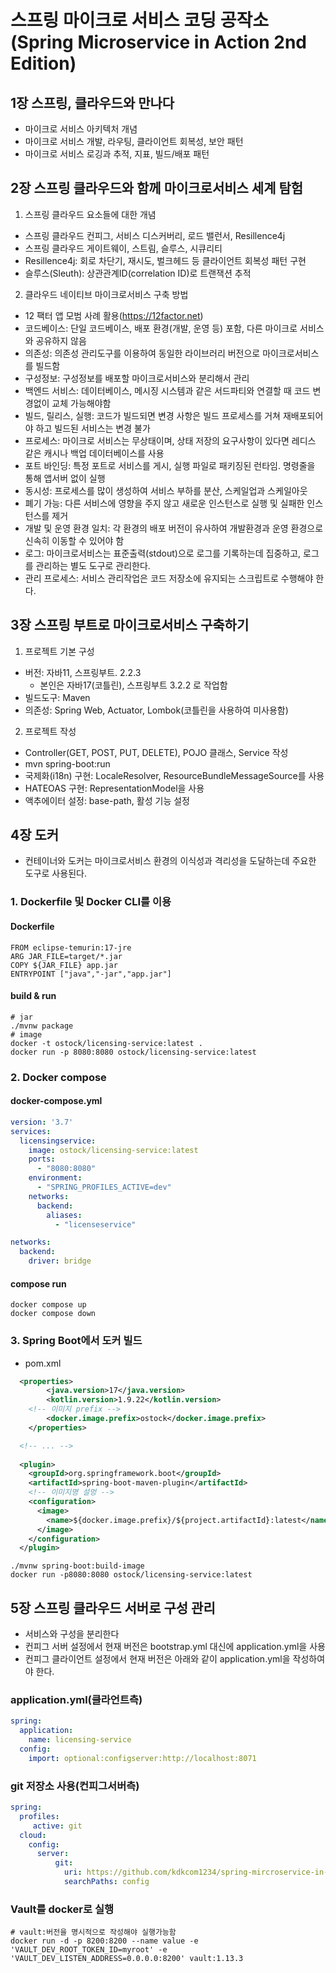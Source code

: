 # 스프링 마이크로 서비스 코딩 공작소(Spring Microservice in Action 2nd Edition)


## 1장 스프링, 클라우드와 만나다
- 마이크로 서비스 아키텍처 개념
- 마이크로 서비스 개발, 라우팅, 클라이언트 회복성, 보안 패턴
- 마이크로 서비스 로깅과 추적, 지표, 빌드/배포 패턴


## 2장 스프링 클라우드와 함께 마이크로서비스 세계 탐험

1. 스프링 클라우드 요소들에 대한 개념
  - 스프링 클라우드 컨피그, 서비스 디스커버리, 로드 밸런서, Resillence4j
  - 스프링 클라우드 게이트웨이, 스트림, 슬루스, 시큐리티
  - Resillence4j: 회로 차단기, 재시도, 벌크헤드 등 클라이언트 회복성 패턴 구현
  - 슬루스(Sleuth): 상관관계ID(correlation ID)로 트랜잭션 추적

2. 클라우드 네이티브 마이크로서비스 구축 방법
  - 12 팩터 앱 모범 사례 활용(https://12factor.net)
  - 코드베이스: 단일 코드베이스, 배포 환경(개발, 운영 등) 포함, 다른 마이크로 서비스와 공유하지 않음
  - 의존성: 의존성 관리도구를 이용하여 동일한 라이브러리 버전으로 마이크로서비스를 빌드함
  - 구성정보: 구성정보를 배포할 마이크로서비스와 분리해서 관리
  - 백엔드 서비스: 데이터베이스, 메시징 시스템과 같은 서드파티와 연결할 때 코드 변경없이 교체 가능해야함
  - 빌드, 릴리스, 실행: 코드가 빌드되면 변경 사항은 빌드 프로세스를 거쳐 재배포되어야 하고 빌드된 서비스는 변경 불가
  - 프로세스: 마이크로 서비스는 무상태이며, 상태 저장의 요구사항이 있다면 레디스 같은 캐시나 백업 데이터베이스를 사용
  - 포트 바인딩: 특정 포트로 서비스를 게시, 실행 파일로 패키징된 런타임. 명령줄을 통해 앱서버 없이 실행
  - 동시성: 프로세스를 많이 생성하여 서비스 부하를 분산, 스케일업과 스케일아웃
  - 폐기 가능: 다른 서비스에 영향을 주지 않고 새로운 인스턴스로 실행 및 실패한 인스턴스를 제거
  - 개발 및 운영 환경 일치: 각 환경의 배포 버전이 유사하여 개발환경과 운영 환경으로 신속히 이동할 수 있어야 함
  - 로그: 마이크로서비스는 표준출력(stdout)으로 로그를 기록하는데 집중하고, 로그를 관리하는 별도 도구로 관리한다. 
  - 관리 프로세스: 서비스 관리작업은 코드 저장소에 유지되는 스크립트로 수행해야 한다.

## 3장 스프링 부트로 마이크로서비스 구축하기
1. 프로젝트 기본 구성
  - 버전: 자바11, 스프링부트. 2.2.3
    - 본인은 자바17(코틀린), 스프링부트 3.2.2 로 작업함
  - 빌드도구: Maven
  - 의존성: Spring Web, Actuator, Lombok(코틀린을 사용하여 미사용함)

2. 프로젝트 작성
  - Controller(GET, POST, PUT, DELETE), POJO 클래스, Service 작성
  - mvn spring-boot:run
  - 국제화(i18n) 구현: LocaleResolver, ResourceBundleMessageSource를 사용
  - HATEOAS 구현: RepresentationModel을 사용
  - 액추에이터 설정: base-path, 활성 기능 설정

## 4장 도커
- 컨테이너와 도커는 마이크로서비스 환경의 이식성과 격리성을 도달하는데 주요한 도구로 사용된다.

### 1. Dockerfile 및 Docker CLI를 이용
#### Dockerfile
```
FROM eclipse-temurin:17-jre
ARG JAR_FILE=target/*.jar
COPY ${JAR_FILE} app.jar
ENTRYPOINT ["java","-jar","app.jar"]
```
#### build & run
```shell
# jar
./mvnw package 
# image
docker -t ostock/licensing-service:latest .
docker run -p 8080:8080 ostock/licensing-service:latest
```

### 2. Docker compose
#### docker-compose.yml
```yml
version: '3.7'
services:
  licensingservice:
    image: ostock/licensing-service:latest
    ports:
      - "8080:8080"
    environment:
      - "SPRING_PROFILES_ACTIVE=dev"
    networks:
      backend:
        aliases:
          - "licenseservice"

networks:
  backend:
    driver: bridge
```
#### compose run
```
docker compose up
docker compose down
```

### 3. Spring Boot에서 도커 빌드
- pom.xml
```xml
  <properties>
		<java.version>17</java.version>
		<kotlin.version>1.9.22</kotlin.version>
    <!-- 이미지 prefix -->
		<docker.image.prefix>ostock</docker.image.prefix>
	</properties>

  <!-- ... -->
  
  <plugin>
    <groupId>org.springframework.boot</groupId>
    <artifactId>spring-boot-maven-plugin</artifactId>
    <!-- 이미지명 설멍 -->
    <configuration>
      <image>
        <name>${docker.image.prefix}/${project.artifactId}:latest</name>
      </image>
    </configuration>
  </plugin>
```
```shell
./mvnw spring-boot:build-image
docker run -p8080:8080 ostock/licensing-service:latest
```

## 5장 스프링 클라우드 서버로 구성 관리
- 서비스와 구성을 분리한다
- 컨피그 서버 설정에서 현재 버전은 bootstrap.yml 대신에 application.yml을 사용
- 컨피그 클라이언트 설정에서 현재 버전은 아래와 같이 application.yml을 작성하여야 한다.

### application.yml(클라언트측)
```yml
spring:
  application:
    name: licensing-service
  config:
    import: optional:configserver:http://localhost:8071
```

### git 저장소 사용(컨피그서버측)
```yml
spring:
  profiles:
     active: git
  cloud:
    config:
      server:
          git:
            uri: https://github.com/kdkcom1234/spring-mircroservice-in-action
            searchPaths: config
```

### Vault를 docker로 실행
```shell
# vault:버전을 명시적으로 작성해야 실행가능함
docker run -d -p 8200:8200 --name value -e 'VAULT_DEV_ROOT_TOKEN_ID=myroot' -e 'VAULT_DEV_LISTEN_ADDRESS=0.0.0.0:8200' vault:1.13.3
```